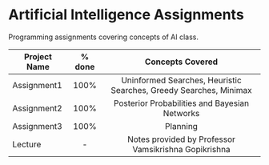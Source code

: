 # Artificial Intelligence Assignments

Programming assignments covering concepts of AI class.

| Project Name   | % done | Concepts Covered |
| ---------------|:------:| :--------------: |
| Assignment1      |   100% | Uninformed Searches, Heuristic Searches, Greedy Searches, Minimax |
| Assignment2      | 100%   | Posterior Probabilities and Bayesian Networks |
| Assignment3      | 100%   | Planning    |
| Lecture          | -      | Notes provided by Professor Vamsikrishna Gopikrishna |
